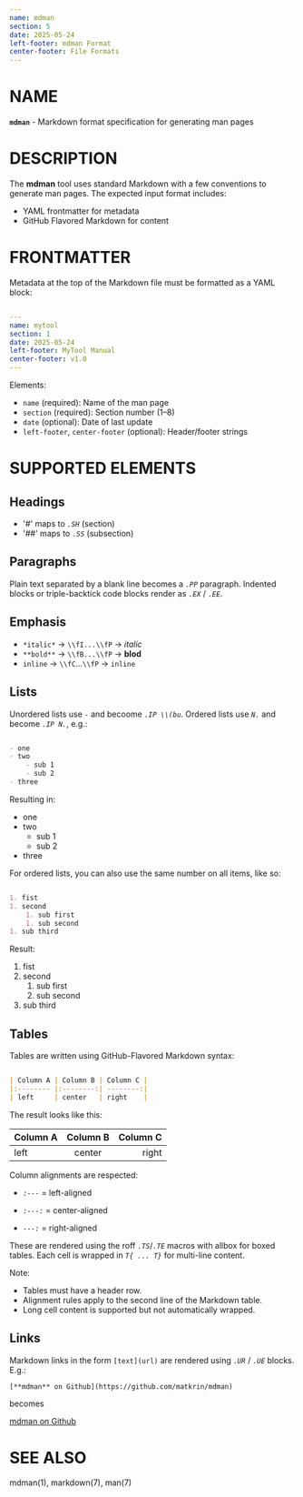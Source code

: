 ```yaml
---
name: mdman
section: 5
date: 2025-05-24
left-footer: mdman Format
center-footer: File Formats
---
```


# NAME

**`mdman`** - Markdown format specification for generating man pages

# DESCRIPTION

The **mdman** tool uses standard Markdown with a few conventions to generate man
pages. The expected input format includes:

- YAML frontmatter for metadata
- GitHub Flavored Markdown for content

# FRONTMATTER

Metadata at the top of the Markdown file must be formatted as a YAML block:


```yaml

---
name: mytool
section: 1
date: 2025-05-24
left-footer: MyTool Manual
center-footer: v1.0
---
```

Elements:
- `name` (required): Name of the man page
- `section` (required): Section number (1–8)
- `date` (optional): Date of last update
- `left-footer`, `center-footer` (optional): Header/footer strings

# SUPPORTED ELEMENTS

## Headings

- '#' maps to *`.SH`* (section)
- '##' maps to *`.SS`* (subsection)

## Paragraphs

Plain text separated by a blank line becomes a *`.PP`* paragraph.
Indented blocks or triple-backtick code blocks render as *`.EX`* / *`.EE`*.

## Emphasis

- `*italic*` → `\\fI...\\fP` → *italic*
- `**bold**` → `\\fB...\\fP` → **blod**
- `inline`   → `\\fC`...`\\fP` → `inline`

## Lists

Unordered lists use *`-`* and becoome *`.IP \\(bu`*.
Ordered lists use *`N.`* and become *`.IP N.`*, e.g.:

```markdown

- one
- two
    - sub 1
    - sub 2
- three
```

Resulting in:

- one
- two
    - sub 1
    - sub 2
- three

For ordered lists, you can also use the same number on all items, like so:

```markdown

1. fist
1. second
    1. sub first
    1. sub second
1. sub third
```

Result:

1. fist
1. second
    1. sub first
    1. sub second
1. sub third

## Tables

Tables are written using GitHub-Flavored Markdown syntax:

```markdown

| Column A | Column B | Column C |
|:-------- |:--------:| --------:|
| left     | center   | right    |
```

The result looks like this:

| Column A | Column B | Column C |
|:-------- |:--------:| --------:|
| left     | center   | right    |


Column alignments are respected:

- *`:---`*  = left-aligned

- *`:---:`* = center-aligned

- *`---:`*  = right-aligned

These are rendered using the roff *`.TS`*/*`.TE`* macros with allbox for boxed
tables. Each cell is wrapped in *`T{ ... T}`* for multi-line content.

Note:
- Tables must have a header row.
- Alignment rules apply to the second line of the Markdown table.
- Long cell content is supported but not automatically wrapped.

## Links

Markdown links in the form `[text](url)` are rendered using *`.UR`* / *`.UE`* blocks.
E.g.:

`[**mdman** on Github](https://github.com/matkrin/mdman)`

becomes

[mdman on Github](https://github.com/matkrin/mdman)

# SEE ALSO

mdman(1), markdown(7), man(7)
